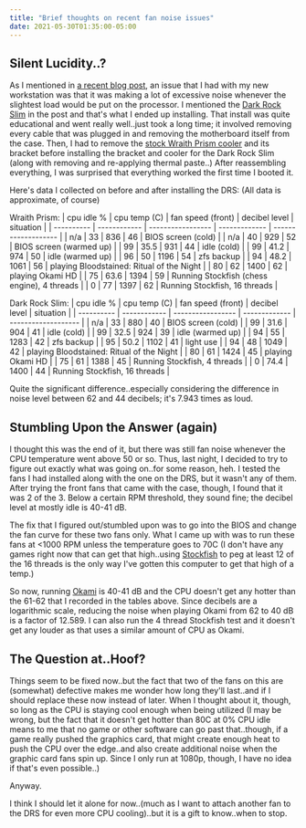 ```yaml
---
title: "Brief thoughts on recent fan noise issues"
date: 2021-05-30T01:35:00-05:00
---
```


## Silent Lucidity..?

As I mentioned in [a recent blog post](https://ghostnotepony.github.io/posts/newtech/), an issue that I had with my new workstation was that it was making a lot of excessive noise whenever the slightest load would be put on the processor.  I mentioned the [Dark Rock Slim](https://www.bequiet.com/en/cpucooler/1659) in the post and that's what I ended up installing.  That install was quite educational and went really well..just took a long time; it involved removing every cable that was plugged in and removing the motherboard itself from the case.  Then, I had to remove the [stock Wraith Prism cooler](https://www.amd.com/en/technologies/cpu-cooler-solution) and its bracket before installing the bracket and cooler for the Dark Rock Slim (along with removing and re-applying thermal paste..)  After reassembling everything, I was surprised that everything worked the first time I booted it.

Here's data I collected on before and after installing the DRS:
(All data is approximate, of course)

Wraith Prism:
| cpu idle % | cpu temp (C) | fan speed (front) | decibel level | situation           |
| ---------- | ------------ | ----------------- | ------------- | ------------------- |
| n/a        | 33           | 836               | 46            | BIOS screen (cold)  |
| n/a        | 40           | 929               | 52            | BIOS screen (warmed up) |
| 99         | 35.5         | 931               | 44            | idle (cold) |
| 99         | 41.2         | 974               | 50            | idle (warmed up) |
| 96         | 50           | 1196              | 54            | zfs backup |
| 94         | 48.2         | 1061              | 56            | playing Bloodstained: Ritual of the Night |
| 80         | 62           | 1400              | 62            | playing Okami HD |
| 75         | 63.6         | 1394              | 59            | Running Stockfish (chess engine), 4 threads |
| 0          | 77           | 1397              | 62            | Running Stockfish, 16 threads |

Dark Rock Slim:
| cpu idle % | cpu temp (C) | fan speed (front) | decibel level | situation           |
| ---------- | ------------ | ----------------- | ------------- | ------------------- |
| n/a        | 33           | 880               | 40            | BIOS screen (cold)  |
| 99         | 31.6         | 904               | 41            | idle (cold) |
| 99         | 32.5         | 924               | 39            | idle (warmed up) |
| 94         | 55           | 1283              | 42            | zfs backup |
| 95         | 50.2         | 1102              | 41            | light use |
| 94         | 48           | 1049              | 42            | playing Bloodstained: Ritual of the Night |
| 80         | 61           | 1424              | 45            | playing Okami HD |
| 75         | 61           | 1388              | 45            | Running Stockfish, 4 threads |
| 0          | 74.4         | 1400              | 44            | Running Stockfish, 16 threads |

Quite the significant difference..especially considering the difference in noise level between 62 and 44 decibels; it's 7.943 times as loud.

## Stumbling Upon the Answer (again)

I thought this was the end of it, but there was still fan noise whenever the CPU temperature went above 50 or so.  Thus, last night, I decided to try to figure out exactly what was going on..for some reason, heh.  I tested the fans I had installed along with the one on the DRS, but it wasn't any of them.  After trying the front fans that came with the case, though, I found that it was 2 of the 3.  Below a certain RPM threshold, they sound fine; the decibel level at mostly idle is 40-41 dB.

The fix that I figured out/stumbled upon was to go into the BIOS and change the fan curve for these two fans only.  What I came up with was to run these fans at <1000 RPM unless the temperature goes to 70C (I don't have any games right now that can get that high..using [Stockfish](https://stockfishchess.org/) to peg at least 12 of the 16 threads is the only way I've gotten this computer to get that high of a temp.)

So now, running [Okami](https://store.steampowered.com/app/587620/OKAMI_HD/) is 40-41 dB and the CPU doesn't get any hotter than the 61-62 that I recorded in the tables above.  Since decibels are a logarithmic scale, reducing the noise when playing Okami from 62 to 40 dB is a factor of 12.589.   I can also run the 4 thread Stockfish test and it doesn't get any louder as that uses a similar amount of CPU as Okami.

## The Question at..Hoof?

Things seem to be fixed now..but the fact that two of the fans on this are (somewhat) defective makes me wonder how long they'll last..and if I should replace these now instead of later.  When I thought about it, though, so long as the CPU is staying cool enough when being utilized (I may be wrong, but the fact that it doesn't get hotter than 80C at 0% CPU idle means to me that no game or other software can go past that..though, if a game really pushed the graphics card, that might create enough heat to push the CPU over the edge..and also create additional noise when the graphic card fans spin up.  Since I only run at 1080p, though, I have no idea if that's even possible..)

Anyway.

I think I should let it alone for now..(much as I want to attach another fan to the DRS for even more CPU cooling)..but it is a gift to know..when to stop.
